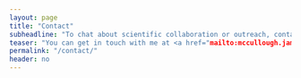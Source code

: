 ```yaml
---
layout: page
title: "Contact"
subheadline: "To chat about scientific collaboration or outreach, contact me by email"
teaser: "You can get in touch with me at <a href="mailto:mccullough.jamie.astro@gmail.com" target="_blank">mccullough.jamie.astro@gmail.com</a>."
permalink: "/contact/"
header: no
---
```


